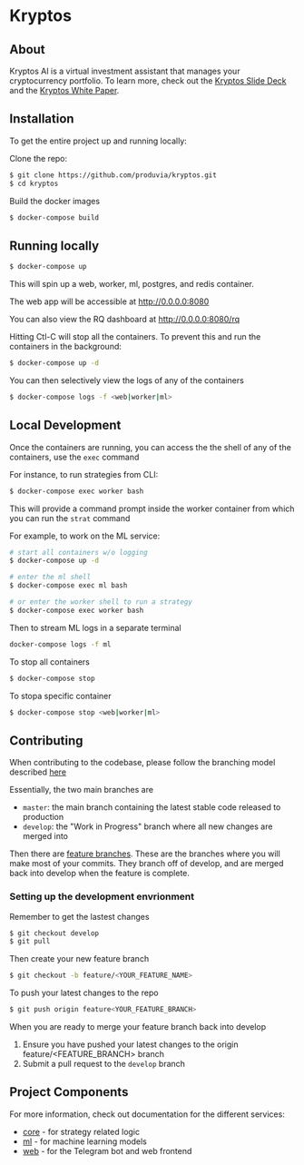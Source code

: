 # Kryptos

## About

Kryptos AI is a virtual investment assistant that manages your cryptocurrency portfolio. To learn more, check out the [Kryptos Slide Deck](https://docs.google.com/presentation/d/1O3BQ6fS9SuokJud8TZ1XPXX5QbjefAEiXNR3cxJIJwE/view) and the [Kryptos White Paper](https://docs.google.com/document/d/1Um9yoosEj-oZdEF3yMK2pt5TI0O2aRYhgkC0XJf_BVo/view).


## Installation

To get the entire project up and running locally:


Clone the repo:
```bash
$ git clone https://github.com/produvia/kryptos.git
$ cd kryptos
```

Build the docker images
```bash
$ docker-compose build
```

## Running locally

```bash
$ docker-compose up
```

This will spin up a web, worker, ml, postgres, and redis container.

The web app will be accessible at http://0.0.0.0:8080

You can also view the RQ dashboard at http://0.0.0.0:8080/rq

Hitting Ctl-C will stop all the containers.
To prevent this and run the containers in the background:

``` bash
$ docker-compose up -d
```

You can then selectively view the logs of any of the containers

``` bash
$ docker-compose logs -f <web|worker|ml>
```


## Local Development

Once the containers are running, you can access the the shell of any of the containers, use the `exec` command


For instance, to run strategies from CLI:
```bash
$ docker-compose exec worker bash
```

This will provide a command prompt inside the worker container from which you can run the `strat` command

For example, to work on the ML service:
```bash
# start all containers w/o logging
$ docker-compose up -d

# enter the ml shell
$ docker-compose exec ml bash

# or enter the worker shell to run a strategy
$ docker-compose exec worker bash
```

Then to stream ML logs in a separate terminal
```bash
docker-compose logs -f ml
```

To stop all containers

``` bash
$ docker-compose stop
```

To stopa specific container

``` bash
$ docker-compose stop <web|worker|ml>
```





## Contributing

When contributing to the codebase, please follow the branching model described [here](https://nvie.com/posts/a-successful-git-branching-model/)

Essentially, the two main branches are

 - `master`: the main branch containing the latest stable code released to production
 - `develop`: the "Work in Progress" branch where all new changes are merged into

Then there are [feature branches](https://nvie.com/posts/a-successful-git-branching-model/#feature-branches). These are the branches where you will make most of your commits. They branch off of develop, and are merged back into develop when the feature is complete.

### Setting up the development envrionment

Remember to get the lastest changes

``` bash
$ git checkout develop
$ git pull
```

Then create your new feature branch

``` bash
$ git checkout -b feature/<YOUR_FEATURE_NAME>
```

To push your latest changes to the repo

``` bash
$ git push origin feature<YOUR_FEATURE_BRANCH>
```

When you are ready to merge your feature branch back into develop

1. Ensure you have pushed your latest changes to the origin feature/<FEATURE_BRANCH> branch
2. Submit a pull request to the `develop` branch



## Project Components

For more information, check out documentation for the different services:

- [core](core/README.md) - for strategy related logic
- [ml](ml/README.md) - for machine learning models
- [web](web/README.md) - for the Telegram bot and web frontend
